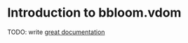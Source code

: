 # Introduction to bbloom.vdom

TODO: write [great documentation](http://jacobian.org/writing/what-to-write/)

